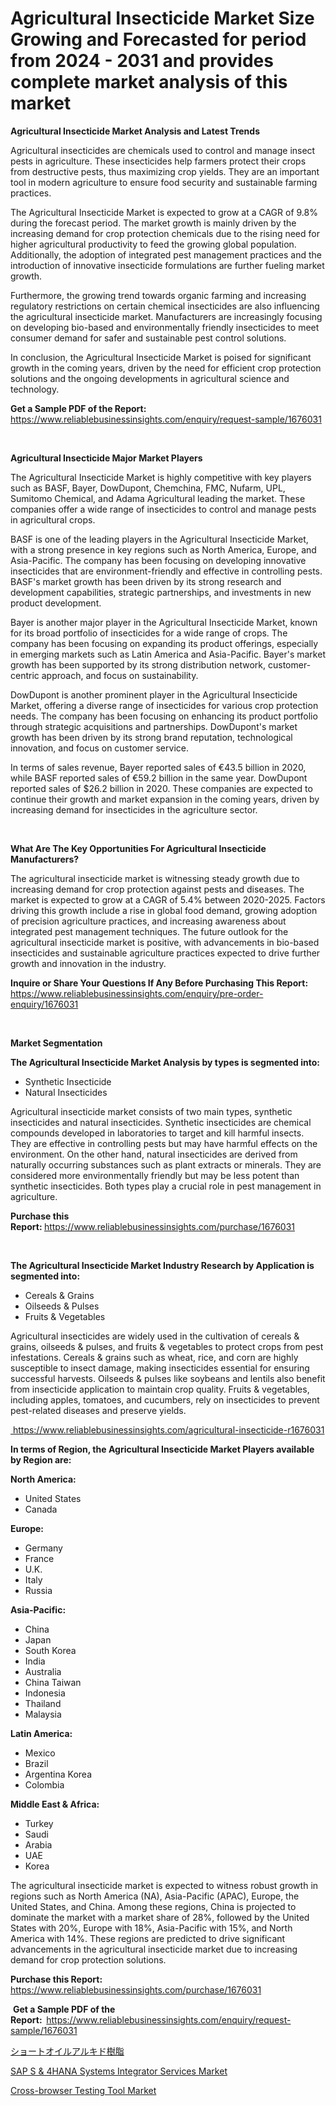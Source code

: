 <p><h1>Agricultural Insecticide Market Size Growing and Forecasted for period from 2024 - 2031 and provides complete market analysis of this market</h1></p><p><strong>Agricultural Insecticide Market Analysis and Latest Trends</strong></p>
<p><p>Agricultural insecticides are chemicals used to control and manage insect pests in agriculture. These insecticides help farmers protect their crops from destructive pests, thus maximizing crop yields. They are an important tool in modern agriculture to ensure food security and sustainable farming practices.</p><p>The Agricultural Insecticide Market is expected to grow at a CAGR of 9.8% during the forecast period. The market growth is mainly driven by the increasing demand for crop protection chemicals due to the rising need for higher agricultural productivity to feed the growing global population. Additionally, the adoption of integrated pest management practices and the introduction of innovative insecticide formulations are further fueling market growth.</p><p>Furthermore, the growing trend towards organic farming and increasing regulatory restrictions on certain chemical insecticides are also influencing the agricultural insecticide market. Manufacturers are increasingly focusing on developing bio-based and environmentally friendly insecticides to meet consumer demand for safer and sustainable pest control solutions.</p><p>In conclusion, the Agricultural Insecticide Market is poised for significant growth in the coming years, driven by the need for efficient crop protection solutions and the ongoing developments in agricultural science and technology.</p></p>
<p><strong>Get a Sample PDF of the Report:&nbsp;</strong> <a href="https://www.reliablebusinessinsights.com/enquiry/request-sample/1676031">https://www.reliablebusinessinsights.com/enquiry/request-sample/1676031</a></p>
<p>&nbsp;</p>
<p><strong>Agricultural Insecticide Major Market Players</strong></p>
<p><p>The Agricultural Insecticide Market is highly competitive with key players such as BASF, Bayer, DowDupont, Chemchina, FMC, Nufarm, UPL, Sumitomo Chemical, and Adama Agricultural leading the market. These companies offer a wide range of insecticides to control and manage pests in agricultural crops.</p><p>BASF is one of the leading players in the Agricultural Insecticide Market, with a strong presence in key regions such as North America, Europe, and Asia-Pacific. The company has been focusing on developing innovative insecticides that are environment-friendly and effective in controlling pests. BASF's market growth has been driven by its strong research and development capabilities, strategic partnerships, and investments in new product development.</p><p>Bayer is another major player in the Agricultural Insecticide Market, known for its broad portfolio of insecticides for a wide range of crops. The company has been focusing on expanding its product offerings, especially in emerging markets such as Latin America and Asia-Pacific. Bayer's market growth has been supported by its strong distribution network, customer-centric approach, and focus on sustainability.</p><p>DowDupont is another prominent player in the Agricultural Insecticide Market, offering a diverse range of insecticides for various crop protection needs. The company has been focusing on enhancing its product portfolio through strategic acquisitions and partnerships. DowDupont's market growth has been driven by its strong brand reputation, technological innovation, and focus on customer service.</p><p>In terms of sales revenue, Bayer reported sales of €43.5 billion in 2020, while BASF reported sales of €59.2 billion in the same year. DowDupont reported sales of $26.2 billion in 2020. These companies are expected to continue their growth and market expansion in the coming years, driven by increasing demand for insecticides in the agriculture sector.</p></p>
<p>&nbsp;</p>
<p><strong>What Are The Key Opportunities For Agricultural Insecticide Manufacturers?</strong></p>
<p><p>The agricultural insecticide market is witnessing steady growth due to increasing demand for crop protection against pests and diseases. The market is expected to grow at a CAGR of 5.4% between 2020-2025. Factors driving this growth include a rise in global food demand, growing adoption of precision agriculture practices, and increasing awareness about integrated pest management techniques. The future outlook for the agricultural insecticide market is positive, with advancements in bio-based insecticides and sustainable agriculture practices expected to drive further growth and innovation in the industry.</p></p>
<p><strong>Inquire or Share Your Questions If Any Before Purchasing This Report:</strong> <a href="https://www.reliablebusinessinsights.com/enquiry/pre-order-enquiry/1676031">https://www.reliablebusinessinsights.com/enquiry/pre-order-enquiry/1676031</a></p>
<p>&nbsp;</p>
<p><strong>Market Segmentation</strong></p>
<p><strong>The Agricultural Insecticide Market Analysis by types is segmented into:</strong></p>
<p><ul><li>Synthetic Insecticide</li><li>Natural Insecticides</li></ul></p>
<p><p>Agricultural insecticide market consists of two main types, synthetic insecticides and natural insecticides. Synthetic insecticides are chemical compounds developed in laboratories to target and kill harmful insects. They are effective in controlling pests but may have harmful effects on the environment. On the other hand, natural insecticides are derived from naturally occurring substances such as plant extracts or minerals. They are considered more environmentally friendly but may be less potent than synthetic insecticides. Both types play a crucial role in pest management in agriculture.</p></p>
<p><strong>Purchase this Report:&nbsp;</strong><a href="https://www.reliablebusinessinsights.com/purchase/1676031">https://www.reliablebusinessinsights.com/purchase/1676031</a></p>
<p>&nbsp;</p>
<p><strong>The Agricultural Insecticide Market Industry Research by Application is segmented into:</strong></p>
<p><ul><li>Cereals & Grains</li><li>Oilseeds & Pulses</li><li>Fruits & Vegetables</li></ul></p>
<p><p>Agricultural insecticides are widely used in the cultivation of cereals & grains, oilseeds & pulses, and fruits & vegetables to protect crops from pest infestations. Cereals & grains such as wheat, rice, and corn are highly susceptible to insect damage, making insecticides essential for ensuring successful harvests. Oilseeds & pulses like soybeans and lentils also benefit from insecticide application to maintain crop quality. Fruits & vegetables, including apples, tomatoes, and cucumbers, rely on insecticides to prevent pest-related diseases and preserve yields.</p></p>
<p><a href="https://www.reliablebusinessinsights.com/agricultural-insecticide-r1676031">&nbsp;https://www.reliablebusinessinsights.com/agricultural-insecticide-r1676031</a></p>
<p><strong>In terms of Region, the Agricultural Insecticide Market Players available by Region are:</strong></p>
<p>
    <p> <strong> North America: </strong>
        <ul>
            <li>United States</li>
            <li>Canada</li>
        </ul>
        </p> 
    <p> <strong> Europe: </strong>
        <ul>
            <li>Germany</li>
            <li>France</li>
            <li>U.K.</li>
            <li>Italy</li>
            <li>Russia</li>
        </ul>
        </p> 
    <p> <strong> Asia-Pacific: </strong>
        <ul>
            <li>China</li>
            <li>Japan</li>
            <li>South Korea</li>
            <li>India</li>
            <li>Australia</li>
            <li>China Taiwan</li>
            <li>Indonesia</li>
            <li>Thailand</li>
            <li>Malaysia</li>
        </ul>
        </p> 
    <p> <strong> Latin America: </strong>
        <ul>
            <li>Mexico</li>
            <li>Brazil</li>
            <li>Argentina Korea</li>
            <li>Colombia</li>
        </ul>
        </p> 
    <p> <strong> Middle East & Africa: </strong>
        <ul>
            <li>Turkey</li>
            <li>Saudi</li>
            <li>Arabia</li>
            <li>UAE</li>
            <li>Korea</li>
        </ul>
    </p>
    </p>
<p><p>The agricultural insecticide market is expected to witness robust growth in regions such as North America (NA), Asia-Pacific (APAC), Europe, the United States, and China. Among these regions, China is projected to dominate the market with a market share of 28%, followed by the United States with 20%, Europe with 18%, Asia-Pacific with 15%, and North America with 14%. These regions are predicted to drive significant advancements in the agricultural insecticide market due to increasing demand for crop protection solutions.</p></p>
<p><strong>Purchase this Report: </strong><a href="https://www.reliablebusinessinsights.com/purchase/1676031">https://www.reliablebusinessinsights.com/purchase/1676031</a></p>
<p>&nbsp;<strong>Get a Sample PDF of the Report:&nbsp;&nbsp;</strong><a href="https://www.reliablebusinessinsights.com/enquiry/request-sample/1676031">https://www.reliablebusinessinsights.com/enquiry/request-sample/1676031</a></p>
<p><strong></strong></p>
<p><p><a href="https://github.com/DanykaKilback/Market-Research-Report-List-1/blob/main/6473322134167.md">ショートオイルアルキド樹脂</a></p><p><a href="https://github.com/LiamKanenood/Market-Research-Report-List-1/blob/main/sap-s-4hana-systems-integrator-services-market.md">SAP S & 4HANA Systems Integrator Services Market</a></p><p><a href="https://github.com/pizolina/Market-Research-Report-List-5/blob/main/cross-browser-testing-tool-market.md">Cross-browser Testing Tool Market</a></p></p>